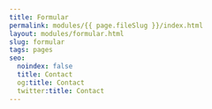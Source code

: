 ```yaml
---
title: Formular
permalink: modules/{{ page.fileSlug }}/index.html
layout: modules/formular.html
slug: formular
tags: pages
seo:
  noindex: false
  title: Contact
  og:title: Contact
  twitter:title: Contact
---
```



